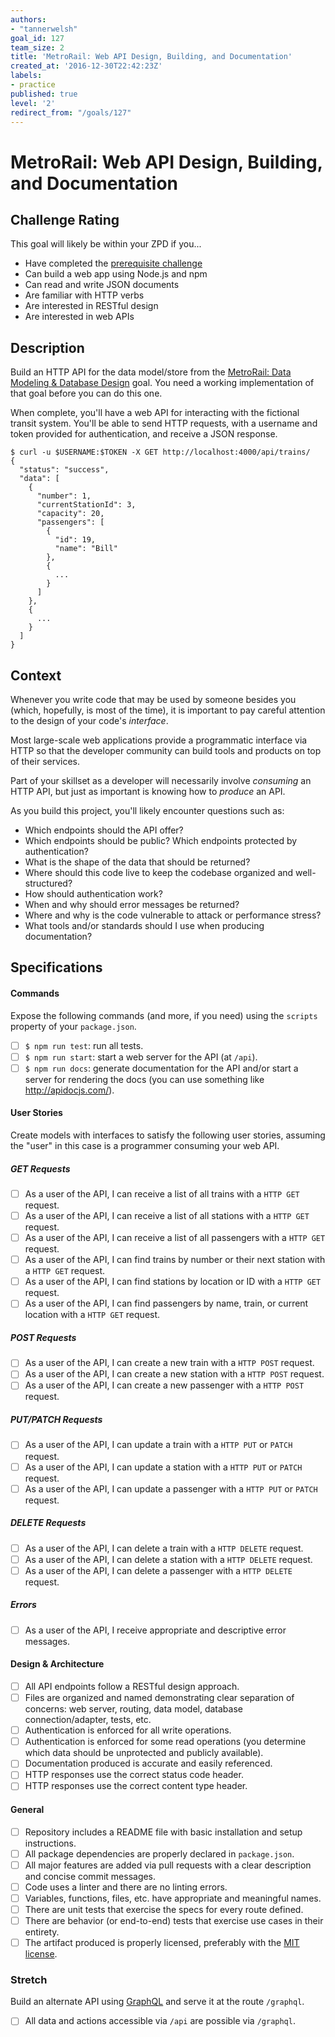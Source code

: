 ```yaml
---
authors:
- "tannerwelsh"
goal_id: 127
team_size: 2
title: 'MetroRail: Web API Design, Building, and Documentation'
created_at: '2016-12-30T22:42:23Z'
labels:
- practice
published: true
level: '2'
redirect_from: "/goals/127"
---
```


# MetroRail: Web API Design, Building, and Documentation

## Challenge Rating

This goal will likely be within your ZPD if you...

- Have completed the [prerequisite challenge][metrorail-data-model]
- Can build a web app using Node.js and npm
- Can read and write JSON documents
- Are familiar with HTTP verbs
- Are interested in RESTful design
- Are interested in web APIs

## Description

Build an HTTP API for the data model/store from the [MetroRail: Data Modeling & Database Design][metrorail-data-model] goal. You need a working implementation of that goal before you can do this one.

When complete, you'll have a web API for interacting with the fictional transit system. You'll be able to send HTTP requests, with a username and token provided for authentication, and receive a JSON response.

```
$ curl -u $USERNAME:$TOKEN -X GET http://localhost:4000/api/trains/
{
  "status": "success",
  "data": [
    {
      "number": 1,
      "currentStationId": 3,
      "capacity": 20,
      "passengers": [
        {
          "id": 19,
          "name": "Bill"
        },
        {
          ...
        }
      ]
    },
    {
      ...
    }
  ]
}
```

## Context

Whenever you write code that may be used by someone besides you (which, hopefully, is most of the time), it is important to pay careful attention to the design of your code's _interface_.

Most large-scale web applications provide a programmatic interface via HTTP so that the developer community can build tools and products on top of their services.

Part of your skillset as a developer will necessarily involve _consuming_ an HTTP API, but just as important is knowing how to _produce_ an API.

As you build this project, you'll likely encounter questions such as:

- Which endpoints should the API offer?
- Which endpoints should be public? Which endpoints protected by authentication?
- What is the shape of the data that should be returned?
- Where should this code live to keep the codebase organized and well-structured?
- How should authentication work?
- When and why should error messages be returned?
- Where and why is the code vulnerable to attack or performance stress?
- What tools and/or standards should I use when producing documentation?

## Specifications

#### Commands

Expose the following commands (and more, if you need) using the `scripts` property of your `package.json`.

- [ ] `$ npm run test`: run all tests.
- [ ] `$ npm run start`: start a web server for the API (at `/api`).
- [ ] `$ npm run docs`: generate documentation for the API and/or start a server for rendering the docs (you can use something like http://apidocjs.com/).

#### User Stories

Create models with interfaces to satisfy the following user stories, assuming the "user" in this case is a programmer consuming your web API.

##### GET Requests
- [ ] As a user of the API, I can receive a list of all trains with a `HTTP GET` request.
- [ ] As a user of the API, I can receive a list of all stations with a `HTTP GET` request.
- [ ] As a user of the API, I can receive a list of all passengers with a `HTTP GET` request.
- [ ] As a user of the API, I can find trains by number or their next station with a `HTTP GET` request.
- [ ] As a user of the API, I can find stations by location or ID with a `HTTP GET` request.
- [ ] As a user of the API, I can find passengers by name, train, or current location with a `HTTP GET` request.

##### POST Requests
- [ ] As a user of the API, I can create a new train with a `HTTP POST` request.
- [ ] As a user of the API, I can create a new station with a `HTTP POST` request.
- [ ] As a user of the API, I can create a new passenger with a `HTTP POST` request.

##### PUT/PATCH Requests
- [ ] As a user of the API, I can update a train with a `HTTP PUT` or `PATCH` request.
- [ ] As a user of the API, I can update a station with a `HTTP PUT` or `PATCH` request.
- [ ] As a user of the API, I can update a passenger with a `HTTP PUT` or `PATCH` request.

##### DELETE Requests
- [ ] As a user of the API, I can delete a train with a `HTTP DELETE` request.
- [ ] As a user of the API, I can delete a station with a `HTTP DELETE` request.
- [ ] As a user of the API, I can delete a passenger with a `HTTP DELETE` request.

##### Errors
- [ ] As a user of the API, I receive appropriate and descriptive error messages.

#### Design & Architecture

- [ ] All API endpoints follow a RESTful design approach.
- [ ] Files are organized and named demonstrating clear separation of concerns: web server, routing, data model, database connection/adapter, tests, etc.
- [ ] Authentication is enforced for all write operations.
- [ ] Authentication is enforced for some read operations (you determine which data should be unprotected and publicly available).
- [ ] Documentation produced is accurate and easily referenced.
- [ ] HTTP responses use the correct status code header.
- [ ] HTTP responses use the correct content type header.

#### General

- [ ] Repository includes a README file with basic installation and setup instructions.
- [ ] All package dependencies are properly declared in `package.json`.
- [ ] All major features are added via pull requests with a clear description and concise commit messages.
- [ ] Code uses a linter and there are no linting errors.
- [ ] Variables, functions, files, etc. have appropriate and meaningful names.
- [ ] There are unit tests that exercise the specs for every route defined.
- [ ] There are behavior (or end-to-end) tests that exercise use cases in their entirety.
- [ ] The artifact produced is properly licensed, preferably with the [MIT license][mit-license].

### Stretch

Build an alternate API using [GraphQL](http://graphql.org/) and serve it at the route `/graphql`.

- [ ] All data and actions accessible via `/api` are possible via `/graphql`.

[mit-license]: https://opensource.org/licenses/MIT
[metrorail-data-model]: ./126-MetroRail-Data_Modeling.md
